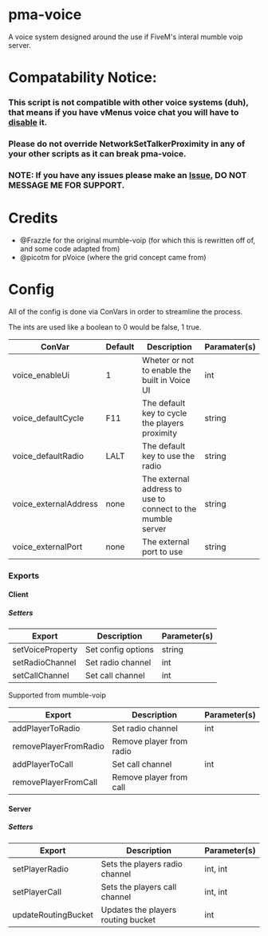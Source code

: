 # pma-voice
A voice system designed around the use if FiveM's interal mumble voip server.

# Compatability Notice:

### This script is not compatible with other voice systems (duh), that means if you have vMenus voice chat you will **have** to [disable](https://docs.vespura.com/vmenu/faq/#q-how-do-i-disable-voice-chat) it.
### Please do not override NetworkSetTalkerProximity in any of your other scripts as it can break pma-voice.


### NOTE: If you have any issues please make an [Issue](https://github.com/AvarianKnight/pma-voice/issues), DO NOT MESSAGE ME FOR SUPPORT.

# Credits

- @Frazzle for the original mumble-voip (for which this is rewritten off of, and some code adapted from)
- @picotm for pVoice (where the grid concept came from)

# Config

All of the config is done via ConVars in order to streamline the process.

The ints are used like a boolean to 0 would be false, 1 true.

| ConVar                | Default | Description                                                 | Paramater(s) |
|-----------------------|---------|-------------------------------------------------------------|--------------|
| voice_enableUi        |    1    | Wheter or not to enable the built in Voice UI               | int          |
| voice_defaultCycle    |   F11   | The default key to cycle the players proximity              | string       |
| voice_defaultRadio    |   LALT  | The default key to use the radio                            | string       |
| voice_externalAddress |	none  | The external address to use to connect to the mumble server | string       |
| voice_externalPort    |   none  | The external port to use                                    | string       |


### Exports

#### Client

##### Setters
 
| Export              | Description               | Parameter(s) |
|---------------------|---------------------------|--------------|
| setVoiceProperty    | Set config options        | string       |
| setRadioChannel     | Set radio channel         | int          |
| setCallChannel      | Set call channel          | int          |

Supported from mumble-voip

| Export                | Description              | Parameter(s) |
|-----------------------|--------------------------|--------------|
| addPlayerToRadio      | Set radio channel        | int          |
| removePlayerFromRadio | Remove player from radio |              |
| addPlayerToCall       | Set call channel         | int          |
| removePlayerFromCall  | Remove player from call  |              |

#### Server

##### Setters

| Export               | Description                          | Parameter(s) |
|----------------------|--------------------------------------|--------------|
| setPlayerRadio       | Sets the players radio channel       | int, int     |
| setPlayerCall        | Sets the players call channel        | int, int     |
| updateRoutingBucket  | Updates the players routing bucket   | int          |

